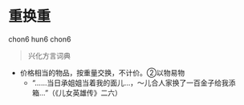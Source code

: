 # 重换重
chon6 hun6 chon6
> 兴化方言词典
- 价格相当的物品，按重量交换，不计价。②以物易物
  - “……当日承姐姐当着我的面儿…，～儿合人家换了一百金子给我添箱…”（《儿女英雄传》二六）
